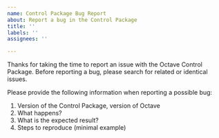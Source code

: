 ```yaml
---
name: Control Package Bug Report
about: Report a bug in the Control Package
title: ''
labels: ''
assignees: ''

---
```


Thanks for taking the time to report an issue with the Octave Control Package. Before reporting a bug, please search for related or identical issues.

Please provide the following information when reporting a possible bug:

1. Version of the Control Package, version of Octave
2. What happens?
3. What is the expected result?
4. Steps to reproduce (minimal example)